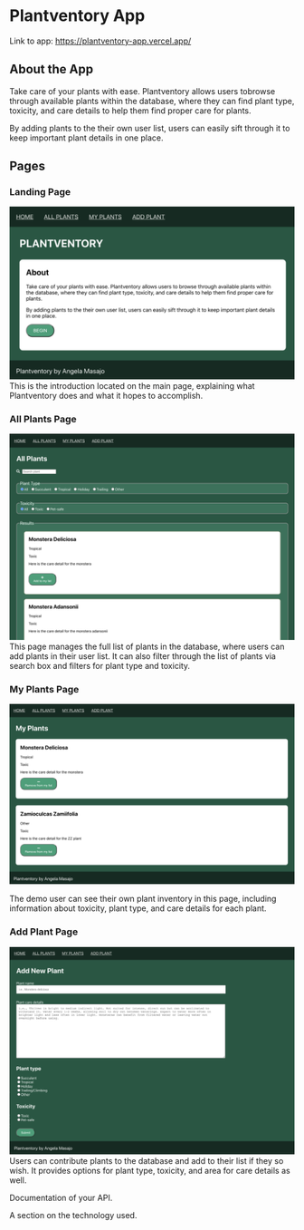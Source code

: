 # Plantventory App

Link to app: https://plantventory-app.vercel.app/

## About the App

Take care of your plants with ease. Plantventory allows users tobrowse through available plants within the database, where they can find plant type, toxicity, and care details to help them find proper care for plants.

By adding plants to the their own user list, users can easily sift through it to keep 
important plant details in one place.

## Pages

### Landing Page 
![landing_page](/app-screenshots/plantventory-home.png)
This is the introduction located on the main page, explaining what Plantventory does and what it hopes to accomplish. 


### All Plants Page
![allplants_page](/app-screenshots/plantventory-allplants.png)
This page manages the full list of plants in the database, where users can add plants in their user list. It can also filter through the list of plants via search box and filters for plant type and toxicity.

### My Plants Page
![myplants_page](/app-screenshots/plantventory-myplants.png)

The demo user can see their own plant inventory in this page, including information about toxicity, plant type, and care details for each plant.

### Add Plant Page
![addplant_page](/app-screenshots/plantventory-addplant.png)
Users can contribute plants to the database and add to their list if they so wish. It provides options for plant type, toxicity, and area for care details as well.

Documentation of your API.

A section on the technology used.
